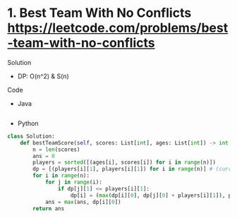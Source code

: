 # 1. Best Team With No Conflicts https://leetcode.com/problems/best-team-with-no-conflicts

Solution

- DP: O(n^2) & S(n)

Code

- Java

```java

```

- Python

```python
class Solution:
    def bestTeamScore(self, scores: List[int], ages: List[int]) -> int:
        n = len(scores)
        ans = 0
        players = sorted([(ages[i], scores[i]) for i in range(n)])
        dp = [(players[i][1], players[i][1]) for i in range(n)] # (current sum, current highest score)
        for i in range(n):
            for j in range(i):
                if dp[j][1] <= players[i][1]:
                    dp[i] = (max(dp[i][0], dp[j][0] + players[i][1]), players[i][1])
            ans = max(ans, dp[i][0])
        return ans
```